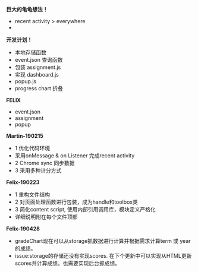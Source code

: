 **巨大的龟龟想法！**

- recent activity > everywhere
-

**开发计划！**

- 本地存储函数
- event.json 查询函数
- 包装 assignment.js
- 实现 dashboard.js
- popup.js
- progress chart 折叠

**FELIX**

- event.json
- assignment
- popup

**Martin-190215**
- 1 优化代码环境
-   采用onMessage & on Listener 完成recent activity
- 2 Chrome sync 同步数据
- 3 采用多种计分方式

**Felix-190223**
- 1 重构文件结构
- 2 对页面处理函数进行包装，成为handle和toolbox类
- 3 简化content script, 使用内部引用调用库，模块定义严格化
- 详细说明附在每个文件顶部

**Felix-190428**
- gradeChart现在可以从storage抓数据进行计算并根据需求计算term 或 year的成绩。
- issue:storage的存储还没有实现scores. 在下个更新中可以实现从HTML更新scores并计算成绩。也需要实现后台抓成绩。